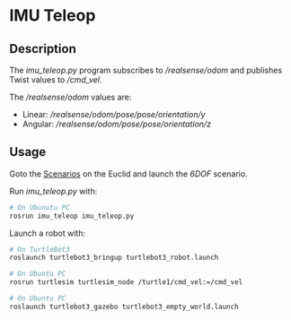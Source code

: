 # IMU Teleop 

## Description

The *imu_teleop.py* program subscribes to */realsense/odom* and publishes Twist values to
*/cmd_vel*. 

The */realsense/odom* values are:
* Linear: */realsense/odom/pose/pose/orientation/y* 
* Angular: */realsense/odom/pose/pose/orientation/z*


## Usage

Goto the [Scenarios](http://euclid.local/#config/scenarios) on the Euclid and launch the *6DOF* scenario.

Run *imu_teleop.py* with: 
```bash
# On Ubunutu PC
rosrun imu_teleop imu_teleop.py
```

Launch a robot with:
```bash
# On TurtleBot3
roslaunch turtlebot3_bringup turtlebot3_robot.launch

# On Ubuntu PC
rosrun turtlesim turtlesim_node /turtle1/cmd_vel:=/cmd_vel

# On Ubuntu PC
roslaunch turtlebot3_gazebo turtlebot3_empty_world.launch
```